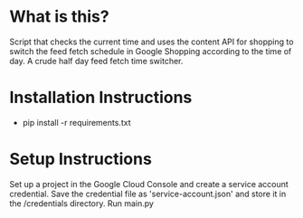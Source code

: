 # What is this?

Script that checks the current time and uses the content API for shopping to 
switch the feed fetch schedule in Google Shopping according to the time of day. 
A crude half day feed fetch time switcher. 

# Installation Instructions
 - pip install -r requirements.txt
 
 # Setup Instructions
 Set up a project in the Google Cloud Console and create a service account credential. 
 Save the credential file as 'service-account.json' and store it in the /credentials 
 directory. Run main.py